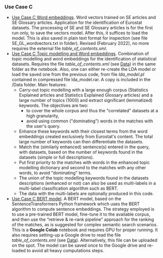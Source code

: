  ### Use Case C
 - [Use Case C Word embeddings](https://github.com/eurostat/NLP4Stat/tree/testing/Use%20case%20C/Use%20Case%20C%20Word%20embeddings). Word vectors trained on SE articles and SE Glossary articles. Application for the identification of Eurostat datasets. The processing of SE and SE Glossary articles is for the first run only, to save the vectors model. After this, it suffices to load the model. This is also saved in plain text format for inspection (see file SE_GL_wordvectors.txt in folder). Revised (February 2022), no more requires the external file _table_of_contents.xml_.
 - [Use Case C Topic modelling and Word embeddings](https://github.com/eurostat/NLP4Stat/tree/testing/Use%20case%20C/Use%20Case%20C%20Topic%20modelling%20and%20Word%20embeddings). Combination of topic modelling and word embeddings for the identification of statistical datasets. Requires the file _table_of_contents.xml_ (see [Data](https://github.com/eurostat/NLP4Stat/tree/testing/Use%20case%20C/Data)) in the same folder as the notebook. Also, one can either re-create the LDA model or load the saved one from the previous code, from file _lda_model.pl_ contained in compressed file lda_model.rar. A copy is included in the /Data folder. Main features:
    - Carry-out topic modelling with a large enough corpus (Statistics Explained articles and Statistics Explained Glossary articles) and a large number of topics (1000) and extract significant (lemmatized) keywords. The objectives are two:
        - to cover the whole corpus and thus the "correlated" datasets at a high granularity,
        - avoid using common ("dominating") words in the matches with the user's query.
     - Enhance these keywords with their closest terms from the word embeddings created exclusively from Eurostat's content. The total large number of keywords can then differentiate the datasets.
     - Match the (similarly enhanced) sentence(s) entered in the query, with datasets, based on the number of keywords found in the datasets (simple or full descriptions).
     - Put first priority to the matches with words in the enhanced topic modelling dictionary and second to the matches with any other words, to avoid "dominating" terms.
     - The union of the topic modelling keywords found in the datasets descriptions (enhanced or not) can also be used as multi-labels in a multi-label classification algorithm such as BERT.
     - The data with the multi-labels are optionally produced in this code.
 - [Use Case C BERT model](https://github.com/eurostat/NLP4Stat/tree/testing/Use%20case%20C/Use%20Case%20C%20BERT%20model). A BERT model, based on the SentenceTransformers Python framework  which uses the BERT algorithm to compute sentence embeddings. The strategy employed is to use a pre-trained BERT model, fine-tune it to the available corpus, and then use the “retrieve & re-rank pipeline” approach for the ranking of the matches, as is suggested for complex semantic search scenarios. This is a  **Google Colab** notebook and requires GPU for proper running. It also requires setting-up a Google drive to read the file _table_of_contents.xml_ (see [Data](https://github.com/eurostat/NLP4Stat/tree/testing/Use%20case%20C/Data)). Alternatively, this file can be uploaded on the spot. The model can be saved once to the Google drive and re-loaded to avoid all heavy computations steps.
